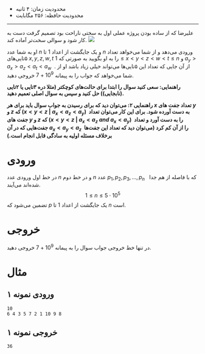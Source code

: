 + محدودیت زمان: ۴ ثانیه
+ محدودیت حافظه: ۲۵۶ مگابایت

----------

علیرضا که از ساده بودن پروژه عملی اول به سختی ناراحت بود تصمیم گرفت دست به کار شود و سوالی سخت‌تر آماده کند.
![](https://bayanbox.ir/view/1123295635475087508/thanos-fine-ill-do-it-myself.gif)

او به شما عدد $n$ و یک جایگشت از اعداد $1$ تا $n$ ورودی می‌دهد و از شما می‌خواهد تعداد ۵تایی‌های
$x, y, z, w, t$
را به او بگویید به صورتی که
$1 \le x < y < z < w < t \le n$
و
$a_y > a_x > a_z < a_t < a_w~~$.
از آن جایی که تعداد این ۵تایی‌ها می‌تواند خیلی زیاد باشد او از شما می‌خواهد که جواب را به پیمانه
$10^9 + 7$
خروجی دهید.

**راهنمایی: سعی کنید سوال را ابتدا برای حالت‌های کوچکتر (مثلا دره ۳تایی یا ۲تایی (نابجایی)) حل کنید و سپس به سوال اصلی تعمیم دهید.**

**راهنمایی ۲: می‌توان دید که برای رسیدن به جواب سوال باید برای هر $x$ تعداد جفت های $y$ و $z$ که
$(x < y < z ~|~ a_x < a_z < a_y)~$
به دست آورده شود. برای این کار می‌توان تعداد جفت های $y$ و $z$ که 
$(x < y < z ~|~ a_x < a_z ~and~ a_x < a_y)~$
را به دست آورد و تعداد جفت‌هایی که در آن
$a_x < a_y < a_z~$
را از آن کم کرد (می‌توان دید که تعداد این جفت‌ها برخلاف مسئله اولیه به سادگی قابل انجام است.)**
# ورودی

در خط اول ورودی عدد $n$ و در خط دوم $n$ عدد
$p_1,  p_2, p_3, ..., p_n~~$
که با فاصله از هم جدا شده‌اند می‌آیند.
$$1 \le n \le 5 \cdot 10^5$$
تضمین می‌شود که $p$ یک جایگشت از اعداد $1$ تا $n$ است.
# خروجی

در تنها خط خروجی جواب سوال را به پیمانه
$10^9 + 7$
خروجی دهید.

# مثال
## ورودی نمونه ۱
```
10
6 4 3 5 7 2 1 10 9 8
```


## خروجی نمونه ۱
```
36
```